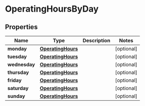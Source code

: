 # OperatingHoursByDay

## Properties
Name | Type | Description | Notes
------------ | ------------- | ------------- | -------------
**monday** | [**OperatingHours**](OperatingHours.md) |  |  [optional]
**tuesday** | [**OperatingHours**](OperatingHours.md) |  |  [optional]
**wednesday** | [**OperatingHours**](OperatingHours.md) |  |  [optional]
**thursday** | [**OperatingHours**](OperatingHours.md) |  |  [optional]
**friday** | [**OperatingHours**](OperatingHours.md) |  |  [optional]
**saturday** | [**OperatingHours**](OperatingHours.md) |  |  [optional]
**sunday** | [**OperatingHours**](OperatingHours.md) |  |  [optional]
